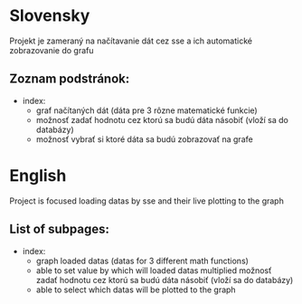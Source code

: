 # Slovensky
Projekt je zameraný na načítavanie dát cez sse a ich automatické zobrazovanie do grafu
## Zoznam podstránok:
- index:
    - graf načítaných dát (dáta pre 3 rôzne matematické funkcie)
    - možnosť zadať hodnotu cez ktorú sa budú dáta násobiť (vloží sa do databázy)
    - možnosť vybrať si ktoré dáta sa budú zobrazovať na grafe
    
# English
Project is focused loading datas by sse and their live plotting to the graph
## List of subpages:
- index:
    - graph loaded datas (datas for 3 different math functions)
    - able to set value by which will loaded datas multiplied možnosť zadať hodnotu cez ktorú sa budú dáta násobiť (vloží sa do databázy)
    - able to select which datas will be plotted to the graph
